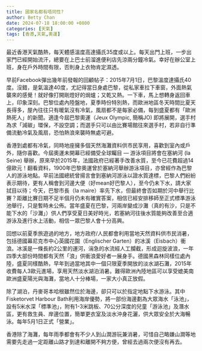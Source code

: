 ```yaml
---
title: 國家名都有唔同性?
author: Betty Chan
date: 2024-07-18 18:00:00 +0800
categories: [天氣]
tags: [香港,天氣,奧運]
---
```


最近香港天氣酷熱，每天體感溫度高達攝氏35度或以上。每天出門上班，一步出家門已經開始流汗，總要在上巴士前溜進便利店先涼兩分鐘冷氣。幸好在辦公室上班，身在戶外時間有限，否則身上衣物肯定濕透。

早前Facebook彈出幾年前發報的回顧帖子：2015年7月1日，巴黎溫度達攝氏40度。沒錯，是氣溫達40度，尤記得當日身處巴黎，從私家車拉下車窗，外面熱氣襲來的感覺！就好像打開剛燈好的焗爐；又乾又熱。一下車，馬上想轉身返回車上，印象深刻。巴黎位處內陸盤地，夏季時份特別熱，而歐洲地區冬天時間比夏天長得多，屋內往往只有暖氣沒有冷氣，風扇都不是每家必備，每到盛夏都有「歐洲熱死人」的新聞。適逢今屆巴黎奧運（Jeux Olympic, 簡稱JO) 即將展開，選手村為求「減碳」環保，不設空調；而選手只可以由比賽場館往來選手村，若非自行準備流動冷氣及風扇，恐怕熱浪來襲時無處可避。

香港到處都有冷氣，同時地座擁多個天然海灘資料供市民享用，喜歡到室內或戶外，隨你喜歡。今屆奧運未開幕已經備受全球矚目 — 游泳項目將會在塞納河 (la Seine) 舉辦，原來早於2015年，法國政府已經著手改善水質，至今已花費超過14億歐元！翻看資料，1900年巴黎奧運曾於塞納河舉辦游泳項目，亦曾經作為巴黎人的游泳地點。早前法國總統曾揚言會到塞納河游泳以證水質達標，巴黎人們紛紛表示期待，更有人稱會到河邊大便（好mean好巴黎人），至今仍未下水，請大家拭目以待；今天，巴黎市長（la maire）率先下水，但最終會否如期於河中舉行比賽？距離比賽日期不足半個月仍未有確實答案，相信已經安排移師至正式標準游泳池舉行，只是暫時未公佈。當年盛夏在巴黎，河兩岸變成沙灘（真的有沙，只是不能下水的「沙灘」）供人們享受夏日美好時光，若塞納河往後水質能夠改善至合適游泳及進行水上活動，相信一眾巴黎人會十分高興。

回想以前夏季旅遊過的地方，地方政府/人民都會利用當地天然資料供市民消暑，包括德國幕尼克市中心英國花園（Englischer Garten）的冰溪（Eisbach）衝浪。冰溪是一條長約2公里的運河，湍急的水流經人工攔截，形成迴旋波浪，一年四季大部份時間都有天然「浪」供衝浪愛好者一展身手。德國黑森林同樣位處內陸，盛夏同樣酷熱，早年到過當地其中一個只限夏季開放的淡水湖石灘，2015年收費每人3歐元進場，享用天然淡水湖泊消暑。難得歐洲內陸地區可以享受媲美南歐洲盛夏陽光與海灘，當地人十分棒場，一家大小真正放假。

除了湖泊，丹麥哥本哈根雖然位於海邊，卻只可以於指定地點下水游泳。其中Fisketorvet Harbour Bath利用海岸優勢，將一部份海邊劃為大眾海水「泳池」，設有5米水深「標準池」，附有1-3米跳板、70公分深度的兒童「游泳池」及潛水區，更有救生員、岸邊位置，簡單更衣室及淡水沖身花灑，供大眾安全於大海暢泳。每年5月1日正式「營業」。

香港除了海灘，每年雨季都會有不少人到山澗游玩兼消暑，可惜自己略嫌山澗等地需要先走過一定距離山路才到達和離開不夠方便，曾經去過兩次便沒有再去。
